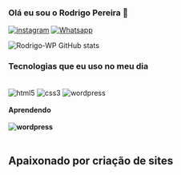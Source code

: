### Olá eu sou o Rodrigo Pereira 👋

[![instagram](https://img.shields.io/badge/Instagram-E4405F?style=for-the-badge&logo=instagram&logoColor=white
)](https://www.instagram.com/rodrigops_wp/)
[![Whatsapp](https://img.shields.io/badge/WhatsApp-25D366?style=for-the-badge&logo=whatsapp&logoColor=white
)](https://wa.me/5581987923455)

![Rodrigo-WP GitHub stats](https://github-readme-stats.vercel.app/api?username=Rodrigo-WP&show_icons=true&theme=radical)

### Tecnologias que eu uso no meu dia 

<div style="display:inlin_block"><br>
<img align="center" alt="html5"src="https://img.shields.io/badge/HTML5-E34F26?style=for-the-badge&logo=html5&logoColor=white">
<img align="center" alt="css3"src="https://img.shields.io/badge/CSS3-1572B6?style=for-the-badge&logo=css3&logoColor=white">
<img align="center" alt="wordpress"src="https://img.shields.io/badge/Wordpress-21759B?style=for-the-badge&logo=wordpress&logoColor=white">
</div>
<br>
<div>
<div style="display:inlin_block" >
  <b> Aprendendo <b><br><br>
 <img align="center" alt="wordpress"src="https://img.shields.io/badge/JavaScript-323330?style=for-the-badge&logo=javascript&logoColor=F7DF1E"></div><br>

<h2>Apaixonado por criação de sites</h2> 
